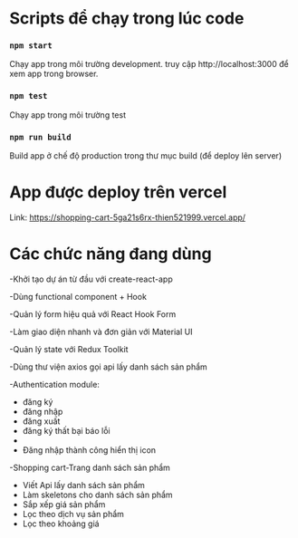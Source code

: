 # Scripts để chạy trong lúc code

### `npm start`

Chạy app trong môi trường development.
truy cập http://localhost:3000 để xem app trong browser.

### `npm test`

Chạy app trong môi trường test

### `npm run build`

Build app ở chế độ production trong thư mục build (để deploy lên server)

# App được deploy trên vercel
Link: https://shopping-cart-5ga21s6rx-thien521999.vercel.app/

# Các chức năng đang dùng

-Khởi tạo dự án từ đầu với create-react-app

-Dùng functional component + Hook

-Quản lý form hiệu quả với React Hook Form

-Làm giao diện nhanh và đơn giản với Material UI

-Quản lý state với Redux Toolkit

-Dùng thư viện axios gọi api lấy danh sách sản phẩm

-Authentication module: 
<ul>
  <li>đăng ký</li>
  <li>đăng nhập</li>
  <li>đăng xuất</li>
  <li>đăng ký thất bại báo lỗi<li/>
  <li>Đăng nhập thành công hiển thị icon</li>
</ul>

-Shopping cart-Trang danh sách sản phẩm

<ul>
  <li>Viết Api lấy danh sách sản phẩm</li>
  <li>Làm skeletons cho danh sách sản phẩm</li>
  <li>Sắp xếp giá sản phẩm</li>
  <li>Lọc theo dịch vụ sản phẩm</li>
  <li>Lọc theo khoảng giá</li>
</ul>

